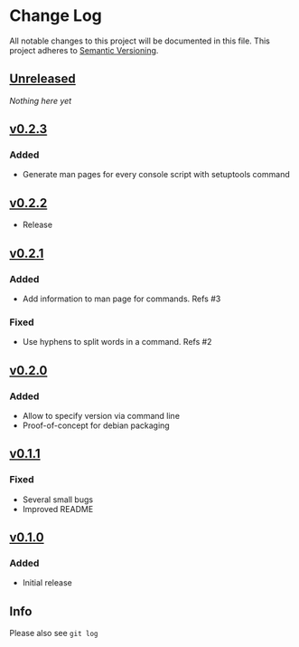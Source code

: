 # Change Log
All notable changes to this project will be documented in this file.
This project adheres to [Semantic Versioning](http://semver.org/).

## [Unreleased]

*Nothing here yet*

## [v0.2.3]
### Added
- Generate man pages for every console script with setuptools command

## [v0.2.2]
- Release

## [v0.2.1]
### Added
- Add information to man page for commands. Refs #3

### Fixed
- Use hyphens to split words in a command. Refs #2

## [v0.2.0]
### Added
- Allow to specify version via command line
- Proof-of-concept for debian packaging

## [v0.1.1]
### Fixed

- Several small bugs
- Improved README

## [v0.1.0]
### Added
- Initial release


## Info

Please also see `git log`

[Unreleased]: https://github.com/click-contrib/click-man/compare/v0.2.3...HEAD
[v0.2.3]: https://github.com/click-contrib/click-man/compare/v0.2.2...v0.2.3
[v0.2.2]: https://github.com/click-contrib/click-man/compare/v0.2.1...v0.2.2
[v0.2.1]: https://github.com/click-contrib/click-man/compare/v0.2.0...v0.2.1
[v0.2.0]: https://github.com/click-contrib/click-man/compare/v0.1.1...v0.2.0
[v0.1.1]: https://github.com/click-contrib/click-man/compare/v0.1.0...v0.1.1
[v0.1.0]: https://github.com/click-contrib/click-man/compare/30626839cc048856f799eb0bcd9e731fff4221dc...v0.1.0
